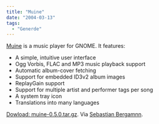 ```yaml
---
title: "Muine"
date: "2004-03-13"
tags:
  - "Generde"
---
```


[Muine](http://muine.gooeylinux.org/) is a music player for GNOME. It features:

- A simple, intuitive user interface
- Ogg Vorbis, FLAC and MP3 music playback support
- Automatic album-cover fetching
- Support for embedded ID3v2 album images
- ReplayGain support
- Support for multiple artist and performer tags per song
- A system tray icon
- Translations into many languages

[Dowload: muine-0.5.0.tar.gz](http://muine.gooeylinux.org/muine-0.5.0.tar.gz). Via [Sebastian Bergamnn](http://www.sebastian-bergmann.de/blog/archives/298_Muine.html).
